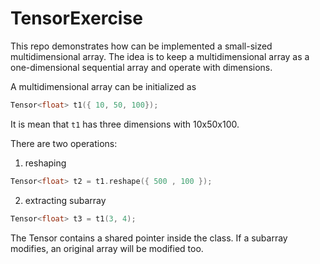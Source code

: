 # TensorExercise

This repo demonstrates how can be implemented a small-sized multidimensional array. The idea is to keep a multidimensional array as a one-dimensional sequential array and operate with dimensions.
 
A multidimensional array can be initialized as
```c++
Tensor<float> t1({ 10, 50, 100});
```
It is mean that `t1` has three dimensions with 10x50x100.

There are two operations:
1) reshaping

```c++
Tensor<float> t2 = t1.reshape({ 500 , 100 });
```
2) extracting subarray
```c++
Tensor<float> t3 = t1(3, 4);
```
The Tensor contains a shared pointer inside the class. If a subarray modifies, an original array will be modified too.
